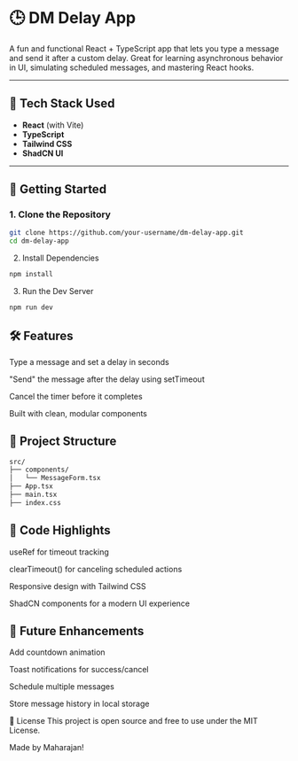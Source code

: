 # 🕒 DM Delay App

A fun and functional React + TypeScript app that lets you type a message and send it after a custom delay. Great for learning asynchronous behavior in UI, simulating scheduled messages, and mastering React hooks.

---

## 🎯 Tech Stack Used

- **React** (with Vite)
- **TypeScript**
- **Tailwind CSS**
- **ShadCN UI**

---

## 🚀 Getting Started

### 1. Clone the Repository
```bash
git clone https://github.com/your-username/dm-delay-app.git
cd dm-delay-app
```
2. Install Dependencies
```bash
npm install
```
3. Run the Dev Server
```bash
npm run dev
```
## 🛠 Features
Type a message and set a delay in seconds

"Send" the message after the delay using setTimeout

Cancel the timer before it completes

Built with clean, modular components

## 📁 Project Structure
```bash
src/
├── components/
│   └── MessageForm.tsx
├── App.tsx
├── main.tsx
├── index.css
```
## 🧼 Code Highlights
useRef for timeout tracking

clearTimeout() for canceling scheduled actions

Responsive design with Tailwind CSS

ShadCN components for a modern UI experience

## 🧪 Future Enhancements
Add countdown animation

Toast notifications for success/cancel

Schedule multiple messages

Store message history in local storage

📄 License
This project is open source and free to use under the MIT License.

Made by Maharajan!
